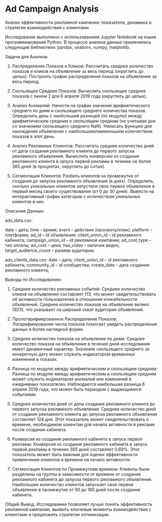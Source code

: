 # Ad Campaign Analysis
Анализ эффективности рекламной кампании: показатели, динамика и стратегии взаимодействия с клиентами



Исследование выполнено с использованием Jupyter Notebook на языке программирования Python. В процессе анализа данных применялись следующие библиотеки: pandas, seaborn, numpy, matplotlib.



Задачи для Анализа:

1) Распределение Показов и Кликов:
Рассчитать среднее количество показов и кликов на объявление за весь период (округлить до целых).
Построить график распределения показов на объявление за весь период.

2) Скользящее Среднее Показов:
Вычислить скользящее среднее показов с окном 2 для 6 апреля 2019 года (округлить до целых).

3) Анализ Аномалий:
Нанести на график значения арифметического среднего по дням и скользящего среднего количества показов.
Определить день с наибольшей разницей (по модулю) между арифметическим средним и скользящим средним (не учитывая дни со значением скользящего среднего NaN).
Написать функцию для нахождения объявления с наибольшим/наименьшим количеством показов в этот день.

4) Анализ Рекламных Клиентов:
Рассчитать среднее количество дней от даты создания рекламного клиента до первого запуска рекламного объявления.
Вычислить конверсию из создания рекламного клиента в запуск первой рекламы в течение не более 365 дней (в процентах, округлить до сотых).

5) Сегментация Клиентов:
Разбить клиентов на промежутки от создания до запуска рекламного объявления (в днях).
Определить, сколько уникальных клиентов запустили свое первое объявление в первый месяц своего существования (от 0 до 30 дней).
Вывести на интерактивный график категории с количеством уникальных клиентов в них.

Описание Данных:

ads_data.csv:

date – дата;
time – время;
event – действие (просмотр/клик);
platform – платформа;
ad_id – id объявления;
client_union_id – id рекламного кабинета;
campaign_union_id – id рекламной кампании;
ad_cost_type – тип оплаты;
ad_cost – цена;
has_video – наличие видео;
target_audience_count – размер аудитории;

ads_clients_data.csv:
date – дата;
client_union_id – id рекламного кабинета;
community_id – id сообщества;
create_date – дата создания рекламного клиента;



Выводы по Исследованию:
1) Среднее количество рекламных событий:
Среднее количество кликов на объявление составляет 113, что может свидетельствовать об активности пользователей в отношении кликабельности объявлений.
Среднее количество показов на объявление велико (923), что указывает на широкий охват аудитории объявлений.

2) Прологарифмированное Распределение Показов:
Логарифмирование числа показов помогает увидеть распределение данных в более наглядной форме.

3) Среднее количество показов на объявление по дням:
Среднее количество показов на объявление в течение дней исследования имеет динамичный характер.
Значение скользящего среднего за конкретную дату может служить индикатором временных изменений в показах.

4) Разница по модулю между арифметическим и скользящим средним:
Разница по модулю между арифметическим и скользящим средним может служить индикатором аномалий или изменений в ежедневных показателях.
Наблюдается наибольшая разница 6 апреля 2019 года, что может быть периодом с выдающимися событиями.

5) Среднее количество дней от даты создания рекламного клиента до первого запуска рекламного объявления:
Среднее количество дней от создания рекламного клиента до запуска рекламного объявления составляет 124 дня.
Этот показатель может свидетельствовать о времени, необходимом клиентам для начала активности в рекламе после создания кабинета.

6) Конверсия из создания рекламного кабинета в запуск первой рекламы:
Конверсия из создания рекламного кабинета в запуск первой рекламы в течение 365 дней составляет 0.69%.
Этот показатель может быть важным для оценки эффективности привлечения клиентов и времени на начало активности.

7) Сегментация Клиентов по Промежуткам времени:
Клиенты были разделены на группы в зависимости от времени от создания рекламного кабинета до запуска первого рекламного объявления.
Наибольшее количество клиентов запускает свое первое объявление в промежутке от 90 до 180 дней после создания кабинета.



Общий Вывод:
Исследование позволяет лучше понять эффективность рекламной кампании, выявить ключевые моменты взаимодействия с клиентами и предложить стратегии оптимизации.
